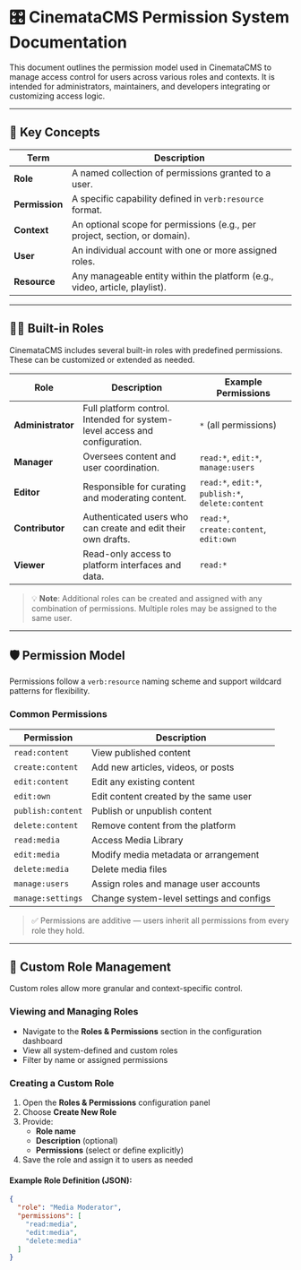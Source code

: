 # 🎛️ CinemataCMS Permission System Documentation

This document outlines the permission model used in CinemataCMS to manage access control for users across various roles and contexts. It is intended for administrators, maintainers, and developers integrating or customizing access logic.

---
## 🧩 Key Concepts

| Term         | Description |
|--------------|-------------|
| **Role**     | A named collection of permissions granted to a user. |
| **Permission** | A specific capability defined in `verb:resource` format. |
| **Context**  | An optional scope for permissions (e.g., per project, section, or domain). |
| **User**     | An individual account with one or more assigned roles. |
| **Resource** | Any manageable entity within the platform (e.g., video, article, playlist). |

---

## 🧑‍💼 Built-in Roles

CinemataCMS includes several built-in roles with predefined permissions. These can be customized or extended as needed.

| Role            | Description                             | Example Permissions |
|------------------|-----------------------------------------|----------------------|
| **Administrator** | Full platform control. Intended for system-level access and configuration. | `*` (all permissions) |
| **Manager**       | Oversees content and user coordination. | `read:*`, `edit:*`, `manage:users` |
| **Editor**        | Responsible for curating and moderating content. | `read:*`, `edit:*`, `publish:*`, `delete:content` |
| **Contributor**   | Authenticated users who can create and edit their own drafts. | `read:*`, `create:content`, `edit:own` |
| **Viewer**        | Read-only access to platform interfaces and data. | `read:*` |

> 💡 **Note**: Additional roles can be created and assigned with any combination of permissions. Multiple roles may be assigned to the same user.


---

## 🛡️ Permission Model

Permissions follow a `verb:resource` naming scheme and support wildcard patterns for flexibility.

### Common Permissions

| Permission          | Description                                 |
|---------------------|---------------------------------------------|
| `read:content`      | View published content                      |
| `create:content`    | Add new articles, videos, or posts          |
| `edit:content`      | Edit any existing content                   |
| `edit:own`          | Edit content created by the same user       |
| `publish:content`   | Publish or unpublish content                |
| `delete:content`    | Remove content from the platform            |
| `read:media`        | Access Media Library                        |
| `edit:media`        | Modify media metadata or arrangement        |
| `delete:media`      | Delete media files                          |
| `manage:users`      | Assign roles and manage user accounts       |
| `manage:settings`   | Change system-level settings and configs    |

> ✅ Permissions are additive — users inherit all permissions from every role they hold.

---

## 🧱 Custom Role Management

Custom roles allow more granular and context-specific control.

### Viewing and Managing Roles

- Navigate to the **Roles & Permissions** section in the configuration dashboard
- View all system-defined and custom roles
- Filter by name or assigned permissions

### Creating a Custom Role

1. Open the **Roles & Permissions** configuration panel
2. Choose **Create New Role**
3. Provide:
   - **Role name**
   - **Description** (optional)
   - **Permissions** (select or define explicitly)
4. Save the role and assign it to users as needed

#### Example Role Definition (JSON):

```json
{
  "role": "Media Moderator",
  "permissions": [
    "read:media",
    "edit:media",
    "delete:media"
  ]
}
